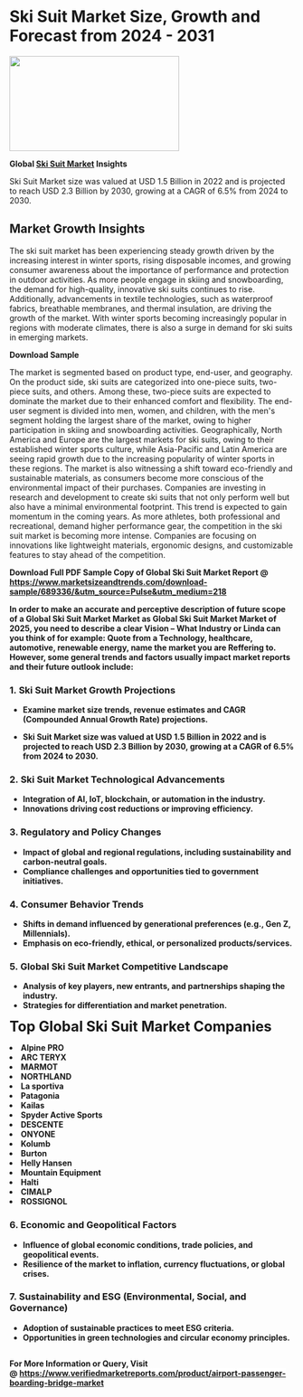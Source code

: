 <H1>Ski Suit Market Size, Growth and Forecast from 2024 - 2031</H1><img class="aligncenter size-medium wp-image-584254" src="https://thirdeyenews.in/wp-content/uploads/2024/09/Global-Market-Research-300x168.jpeg" alt="" width="300" height="168" /><p><strong>Global&nbsp;<a href="https://www.marketsizeandtrends.com/download-sample/689336/&amp;utm_source=Pulse&amp;utm_medium=218">Ski Suit Market</a> Insights</strong></p><p>Ski Suit Market size was valued at USD 1.5 Billion in 2022 and is projected to reach USD 2.3 Billion by 2030, growing at a CAGR of 6.5% from 2024 to 2030.</p><p><h2>Market Growth Insights</h2> <p>The ski suit market has been experiencing steady growth driven by the increasing interest in winter sports, rising disposable incomes, and growing consumer awareness about the importance of performance and protection in outdoor activities. As more people engage in skiing and snowboarding, the demand for high-quality, innovative ski suits continues to rise. Additionally, advancements in textile technologies, such as waterproof fabrics, breathable membranes, and thermal insulation, are driving the growth of the market. With winter sports becoming increasingly popular in regions with moderate climates, there is also a surge in demand for ski suits in emerging markets.</p> <p><strong>Download Sample</strong></p> <p>The market is segmented based on product type, end-user, and geography. On the product side, ski suits are categorized into one-piece suits, two-piece suits, and others. Among these, two-piece suits are expected to dominate the market due to their enhanced comfort and flexibility. The end-user segment is divided into men, women, and children, with the men's segment holding the largest share of the market, owing to higher participation in skiing and snowboarding activities. Geographically, North America and Europe are the largest markets for ski suits, owing to their established winter sports culture, while Asia-Pacific and Latin America are seeing rapid growth due to the increasing popularity of winter sports in these regions. The market is also witnessing a shift toward eco-friendly and sustainable materials, as consumers become more conscious of the environmental impact of their purchases. Companies are investing in research and development to create ski suits that not only perform well but also have a minimal environmental footprint. This trend is expected to gain momentum in the coming years. As more athletes, both professional and recreational, demand higher performance gear, the competition in the ski suit market is becoming more intense. Companies are focusing on innovations like lightweight materials, ergonomic designs, and customizable features to stay ahead of the competition. <p><strong></p><p><span class=""><strong>Download Full PDF Sample Copy of Global Ski Suit Market Report</strong> @ <a href="https://www.marketsizeandtrends.com/download-sample/689336/&amp;utm_source=Pulse&amp;utm_medium=218" target="_blank">https://www.marketsizeandtrends.com/download-sample/689336/&amp;utm_source=Pulse&amp;utm_medium=218</a></span></p><p>In order to make an accurate and perceptive description of future scope of a Global&nbsp;Ski Suit Market Market as Global&nbsp;Ski Suit Market Market of 2025, you need to describe a clear Vision &ndash; What Industry or Linda can you think of for example: Quote from a Technology, healthcare, automotive, renewable energy, name the market you are Reffering to. However, some general trends and factors usually impact market reports and their future outlook include:</p><h3>1.&nbsp;<strong>Ski Suit Market Growth Projections</strong></h3><ul><li>Examine market size trends, revenue estimates and CAGR (Compounded Annual Growth Rate) projections.</li><li><p>Ski Suit Market size was valued at USD 1.5 Billion in 2022 and is projected to reach USD 2.3 Billion by 2030, growing at a CAGR of 6.5% from 2024 to 2030.</p></li></ul><h3>2.&nbsp;<strong>Ski Suit Market Technological Advancements</strong></h3><ul><li>Integration of AI, IoT, blockchain, or automation in the industry.</li><li>Innovations driving cost reductions or improving efficiency.</li></ul><h3>3.&nbsp;<strong>Regulatory and Policy Changes</strong></h3><ul><li>Impact of global and regional regulations, including sustainability and carbon-neutral goals.</li><li>Compliance challenges and opportunities tied to government initiatives.</li></ul><h3>4.&nbsp;<strong>Consumer Behavior Trends</strong></h3><ul><li>Shifts in demand influenced by generational preferences (e.g., Gen Z, Millennials).</li><li>Emphasis on eco-friendly, ethical, or personalized products/services.</li></ul><h3>5.&nbsp;<strong>Global Ski Suit Market Competitive Landscape</strong></h3><ul><li>Analysis of key players, new entrants, and partnerships shaping the industry.</li><li>Strategies for differentiation and market penetration.</li></ul><p data-pm-slice="1 1 []"><span style="color: inherit; font-family: inherit; font-size: 25px;">Top Global Ski Suit Market Companies</span></p><div class="" data-test-id=""><p><li> Alpine PRO</li><li> ARC TERYX</li><li> MARMOT</li><li> NORTHLAND</li><li> La sportiva</li><li> Patagonia</li><li> Kailas</li><li> Spyder Active Sports</li><li> DESCENTE</li><li> ONYONE</li><li> Kolumb</li><li> Burton</li><li> Helly Hansen</li><li> Mountain Equipment</li><li> Halti</li><li> CIMALP</li><li> ROSSIGNOL</li></p></div><h3>6.&nbsp;<strong>Economic and Geopolitical Factors</strong></h3><ul><li>Influence of global economic conditions, trade policies, and geopolitical events.</li><li>Resilience of the market to inflation, currency fluctuations, or global crises.</li></ul><h3>7.&nbsp;<strong>Sustainability and ESG (Environmental, Social, and Governance)</strong></h3><ul><li>Adoption of sustainable practices to meet ESG criteria.</li><li>Opportunities in green technologies and circular economy principles.</li></ul><h2><strong style="font-size: 14px;">For More Information or Query, Visit @&nbsp;</strong><a style="background-color: #ffffff; font-size: 14px;" href="https://www.marketsizeandtrends.com/report/ski-suit-market/" target="_blank">https://www.verifiedmarketreports.com/product/airport-passenger-boarding-bridge-market</a></h2>
